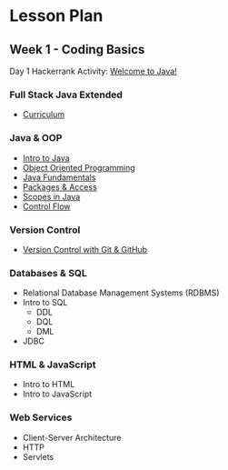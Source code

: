 # Lesson Plan
## Week 1 - Coding Basics
Day 1 Hackerrank Activity: [Welcome to Java!](https://www.hackerrank.com/challenges/welcome-to-java/problem)

### Full Stack Java Extended
- [Curriculum](./notes/week-1/curriculum.md)

### Java & OOP
- [Intro to Java](https://github.com/LiquidLessonPlans/Full_Stack_Java_Extended_4_1/blob/main/intro-to-java.md)
- [Object Oriented Programming](https://github.com/LiquidLessonPlans/Full_Stack_Java_Extended_4_1/blob/main/object-oriented-programming.md)
- [Java Fundamentals](https://github.com/LiquidLessonPlans/Full_Stack_Java_Extended_4_1/blob/main/java-fundamentals.md)
- [Packages & Access](https://github.com/LiquidLessonPlans/Full_Stack_Java_Extended_4_1/blob/main/packages-and-access.md)
- [Scopes in Java](https://github.com/LiquidLessonPlans/Full_Stack_Java_Extended_4_1/blob/main/java-scopes.md)
- [Control Flow](https://github.com/LiquidLessonPlans/Full_Stack_Java_Extended_4_1/blob/main/java-control-flow.md)

### Version Control
 - [Version Control with Git & GitHub](https://github.com/LiquidLessonPlans/Full_Stack_Java_Extended_4_1/blob/main/git-github.md)

### Databases & SQL
 - Relational Database Management Systems (RDBMS)
 - Intro to SQL
   - DDL
   - DQL
   - DML
 - JDBC

### HTML & JavaScript
 - Intro to HTML
 - Intro to JavaScript

### Web Services
 - Client-Server Architecture
 - HTTP
 - Servlets
